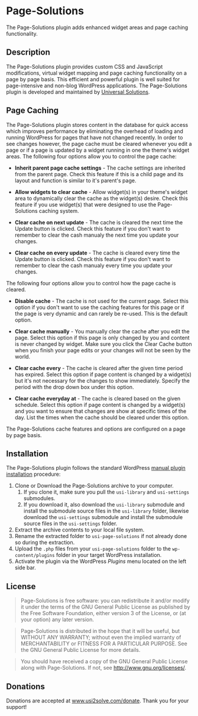 # Page-Solutions #

The Page-Solutions plugin adds enhanced widget areas and page caching functionality.

## Description ##

The Page-Solutions plugin provides custom CSS and JavaScript modifications, virtual widget mapping and page caching functionality on a page by page basis. 
This efficient and powerful plugin is well suited for page-intensive and non-blog WordPress applications. 
The Page-Solutions plugin is developed and maintained by <a href="https://www.usi2solve.com">Universal Solutions</a>.

## Page Caching ##
The Page-Solutions plugin stores content in the database for quick access which improves performance by eliminating the overhead of loading and running WordPress for pages that have not changed recently. In order to see changes however, the page cache must be cleared whenever you edit a page or if a page is updated by a widget running in one the theme's widget areas. The following four options allow you to control the page cache:

   * **Inherit parent page cache settings** - The cache settings are inherited from the parent page. Check this feature if this is a child page and its layout and function is similar to it's parent's page.

   * **Allow widgets to clear cache** - Allow widget(s) in your theme's widget area to dynamically clear the cache as the widget(s) desire. Check this feature if you use widget(s) that were designed to use the Page-Solutions caching system.

   * **Clear cache on next update** - The cache is cleared the next time the Update button is clicked. Check this feature if you don't want to remember to clear the cash manualy the next time you update your changes.

   * **Clear cache on every update** - The cache is cleared every time the Update button is clicked. Check this feature if you don't want to remember to clear the cash manualy every time you update your changes.

The following four options allow you to control how the page cache is cleared.

   * **Disable cache** - The cache is not used for the current page. Select this option if you don't want to use the caching features for this page or if the page is very dynamic and can rarely be re-used. This is the default option.

   * **Clear cache manually** - You manually clear the cache after you edit the page. Select this option if this page is only changed by you and content is never changed by widget. Make sure you click the Clear Cache button when you finish your page edits or your changes will not be seen by the world.

   * **Clear cache every** - The cache is cleared after the given time period has expired. Select this option if page content is changed by a widget(s) but it's not necessary for the changes to show immediately. Specify the period with the drop down box under this option.

   * **Clear cache everyday at** - The cache is cleared based on the given schedule. Select this option if page content is changed by a widget(s) and you want to ensure that changes are show at specific times of the day. List the times when the cache should be cleared under this option.

The Page-Solutions cache features and options are configured on a page by page basis.

## Installation ##
The Page-Solutions plugin follows the standard WordPress <a href="https://codex.wordpress.org/Managing_Plugins#Manual_Plugin_Installation">manual plugin installation</a> procedure:
1. Clone or Download the Page-Solutions archive to your computer.
   1. If you clone it, make sure you pull the ` usi-library ` and ` usi-settings ` submodules.
   1. If you download it, also download the ` usi-library ` submodule and install the submodule source files in the ` usi-library ` folder, likewise download the ` usi-settings ` submodule and install the submodule source files in the ` usi-settings ` folder.
1. Extract the archive contents to your local file system.
1. Rename the extracted folder to ` usi-page-solutions ` if not already done so during the extraction.
1. Upload the ` .php ` files from your ` usi-page-solutions ` folder to the ` wp-content/plugins ` folder in your target WordPress installation.
1. Activate the plugin via the WordPress *Plugins* menu located on the left side bar.

## License ##
> Page-Solutions is free software: you can redistribute it and/or modify it under the terms of the GNU General Public License 
as published by the Free Software Foundation, either version 3 of the License, or (at your option) any later version.

> Page-Solutions is distributed in the hope that it will be useful, but WITHOUT ANY WARRANTY; without even the implied warranty 
of MERCHANTABILITY or FITNESS FOR A PARTICULAR PURPOSE.  See the GNU General Public License for more details.

> You should have received a copy of the GNU General Public License along with Page-Solutions.  If not, see 
<http://www.gnu.org/licenses/>.

## Donations ##
Donations are accepted at <a href="https://www.usi2solve.com/donate/page-solutions">www.usi2solve.com/donate</a>. Thank you for your support!
